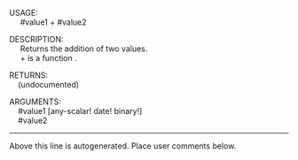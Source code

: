 USAGE:  
&nbsp;&nbsp;&nbsp;&nbsp;&nbsp;#value1&nbsp;+&nbsp;#value2  
  
DESCRIPTION:  
&nbsp;&nbsp;&nbsp;&nbsp;&nbsp;Returns&nbsp;the&nbsp;addition&nbsp;of&nbsp;two&nbsp;values.  
&nbsp;&nbsp;&nbsp;&nbsp;&nbsp;+&nbsp;is&nbsp;a&nbsp;function&nbsp;.  
  
RETURNS:  
&nbsp;&nbsp;&nbsp;&nbsp;(undocumented)  
  
ARGUMENTS:  
&nbsp;&nbsp;&nbsp;&nbsp;#value1&nbsp;[any-scalar!&nbsp;date!&nbsp;binary!]  
&nbsp;&nbsp;&nbsp;&nbsp;#value2  
___
Above this line is autogenerated. Place user comments below.